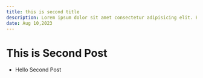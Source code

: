 ```yaml
---
title: this is second title
description: Lorem ipsum dolor sit amet consectetur adipisicing elit. Possimus dolorum perspiciatis delectus, totam doloribus nostrum?
date: Aug 10,2023
---
```


# This is Second Post

- Hello Second Post

